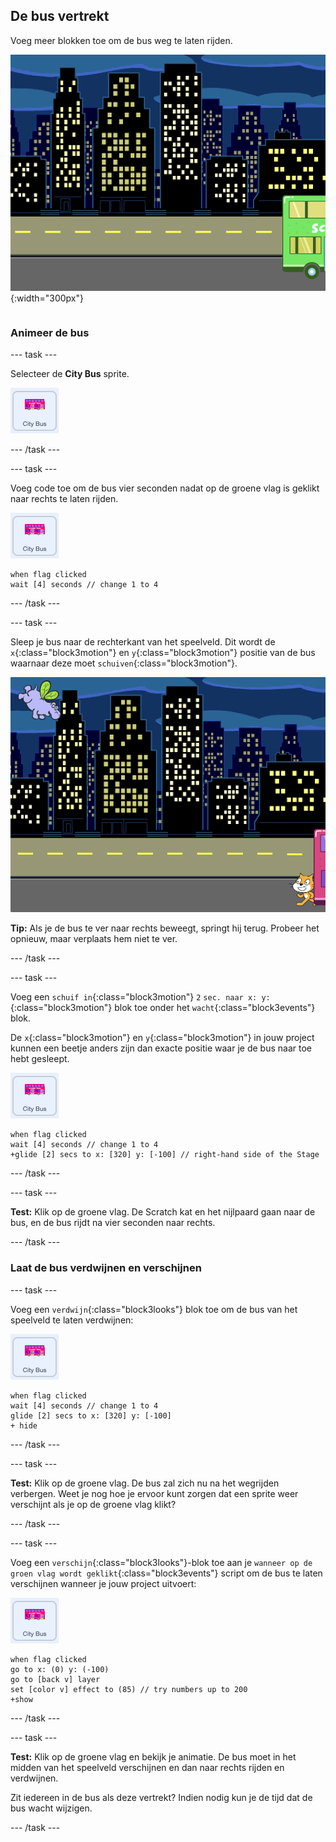 ## De bus vertrekt

<div style="display: flex; flex-wrap: wrap">
<div style="flex-basis: 200px; flex-grow: 1; margin-right: 15px;">
Voeg meer blokken toe om de bus weg te laten rijden.
</div>
<div>

![Het speelveld laat zien dat de bus naar rechts is verplaatst.](images/bus-leaving.png){:width="300px"}

</div>
</div>

### Animeer de bus

--- task ---

Selecteer de **City Bus** sprite.

![De City Bus sprite.](images/bus-sprite.png)

--- /task ---

--- task ---

Voeg code toe om de bus vier seconden nadat op de groene vlag is geklikt naar rechts te laten rijden.

![De City Bus sprite.](images/bus-sprite.png)

```blocks3
when flag clicked 
wait [4] seconds // change 1 to 4
```

--- /task ---

--- task ---

Sleep je bus naar de rechterkant van het speelveld. Dit wordt de `x`{:class="block3motion"} en `y`{:class="block3motion"} positie van de bus waarnaar deze moet `schuiven`{:class="block3motion"}.

![](images/bus-right.png)

**Tip:** Als je de bus te ver naar rechts beweegt, springt hij terug. Probeer het opnieuw, maar verplaats hem niet te ver.

--- /task ---

--- task ---

Voeg een `schuif in`{:class="block3motion"} `2` `sec. naar x: y:`{:class="block3motion"} blok toe onder het `wacht`{:class="block3events"} blok.

De `x`{:class="block3motion"} en `y`{:class="block3motion"} in jouw project kunnen een beetje anders zijn dan exacte positie waar je de bus naar toe hebt gesleept.

![De City Bus sprite.](images/bus-sprite.png)

```blocks3
when flag clicked 
wait [4] seconds // change 1 to 4
+glide [2] secs to x: [320] y: [-100] // right-hand side of the Stage
```

--- /task ---

--- task ---

**Test:** Klik op de groene vlag. De Scratch kat en het nijlpaard gaan naar de bus, en de bus rijdt na vier seconden naar rechts.

--- /task ---

### Laat de bus verdwijnen en verschijnen

--- task ---

Voeg een `verdwijn`{:class="block3looks"} blok toe om de bus van het speelveld te laten verdwijnen:

![De City Bus sprite.](images/bus-sprite.png)

```blocks3
when flag clicked 
wait [4] seconds // change 1 to 4
glide [2] secs to x: [320] y: [-100]
+ hide
```
--- /task ---

--- task ---

**Test:** Klik op de groene vlag. De bus zal zich nu na het wegrijden verbergen. Weet je nog hoe je ervoor kunt zorgen dat een sprite weer verschijnt als je op de groene vlag klikt?

--- /task ---

--- task ---

Voeg een `verschijn`{:class="block3looks"}-blok toe aan je `wanneer op de groen vlag wordt geklikt`{:class="block3events"} script om de bus te laten verschijnen wanneer je jouw project uitvoert:

![De City Bus sprite.](images/bus-sprite.png)

```blocks3
when flag clicked
go to x: (0) y: (-100)
go to [back v] layer
set [color v] effect to (85) // try numbers up to 200
+show
```

--- /task ---

--- task ---

**Test:** Klik op de groene vlag en bekijk je animatie. De bus moet in het midden van het speelveld verschijnen en dan naar rechts rijden en verdwijnen.

Zit iedereen in de bus als deze vertrekt? Indien nodig kun je de tijd dat de bus wacht wijzigen.

--- /task ---
